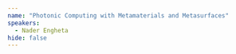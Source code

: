 ```yaml
---
name: "Photonic Computing with Metamaterials and Metasurfaces"
speakers:
  - Nader Engheta
hide: false
---
```


